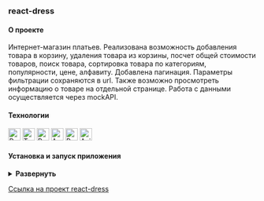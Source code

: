 ### react-dress

#### О проекте

Интернет-магазин платьев. Реализована возможность добавления товара в корзину, удаления товара из корзины, посчет общей стоимости товаров, поиск товара, сортировка товара по категориям, популярности, цене, алфавиту. Добавлена пагинация. Параметры фильтрации сохраняются в url. Также возможно просмотреть информацию о товаре на отдельной странице. Работа с данными осуществляется через mockAPI.

#### Технологии

<div>
  <img height='25px' src="https://img.shields.io/badge/React-20232A??style=plastic&logo=react&logoColor=61DAFB" alt="React">
  <img height='25px' src="https://img.shields.io/badge/TypeScript-20232A??style=plastic&logo=typescript&logoColor=3178C6" alt="TypeScript">
  <img height='25px' src="https://img.shields.io/badge/Redux Toolkit-20232A??style=plastic&logo=redux&logoColor=764ABC" alt="Redux Toolkit">
  <img height='25px' src="https://img.shields.io/badge/Ant Design-20232A??style=for-the-badge&logo=Ant Design&logoColor=0170FE" alt="Ant Design"/>
  <img height='25px' src="https://img.shields.io/badge/React Router v6-20232A??style=plastic&logo=reactrouter&logoColor=CA4245" alt="React Router">
  <img height='25px' src="https://img.shields.io/badge/Axios-20232A??style=for-the-badge&logo=Axios&logoColor=5A29E4" alt="Axios">
</div>

#### Установка и запуск приложения

<details><summary><b>Развернуть</b></summary>

Клонировать репозиторий:

    git clone https://github.com/Mariyazakharova73/react-dress.git

Установить зависимости:

    npm install

Собрать проект:

    npm run build

Запустить проект:

    npm start

</details>

[Ссылка на проект react-dress](https://mariyazakharova73.github.io/react-dress/)

<!-- <div align="center">
  <img width="575" alt="Приложение." src="./src/images/app.png">
</div> -->
